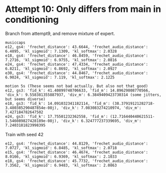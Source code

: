 
# Attempt 10: Only differs from main in conditioning
Branch from attempt9, and remove mixture of expert.

    musiccaps
    e12, gs4: 'frechet_distance': 43.6644, 'frechet_audio_distance': 6.4895, 'kl_sigmoid': 7.1309, 'kl_softmax': 2.0328
    e18, gs4: 'frechet_distance': 46.8459, 'frechet_audio_distance': 7.2716, 'kl_sigmoid': 6.9755, 'kl_softmax': 2.0816
    e24, gs4: 'frechet_distance': 47.4334, 'frechet_audio_distance': 6.8211, 'kl_sigmoid': 6.8692, 'kl_softmax': 2.0927
    e30, gs4: 'frechet_distance': 44.8467, 'frechet_audio_distance': 6.9024, 'kl_sigmoid': 7.119, 'kl_softmax': 2.1225

    motion 5s (These seems not bad actually. But also not that good)
    e12, gs3: 'fid_k': 41.40899748706633, 'fid_m': 14.89629808770566, 'div_k': 9.558381355887937, 'div_m': 6.3849409423730314 (some jitters, but seems diverse)
    e18, gs3: 'fid_k': 14.091032341182114, 'fid_m': (38.37919121282718-3.480385290487854e-08j), 'div_k': 7.083083274210974, 'div_m': 7.427184782647502
    e24, gs3: 'fid_k': 17.75501232362558, 'fid_m': (12.716440440621511-1.546089827428189e-08j), 'div_k': 6.324777237339695, 'div_m': 7.2403181823998395


Train with seed 42
    
    e12, gs4: 'frechet_distance': 44.8129, 'frechet_audio_distance': 7.0727, 'kl_sigmoid': 6.8485, 'kl_softmax': 2.0718
    e15, gs4: 'frechet_distance': 46.4674, 'frechet_audio_distance': 8.0166, 'kl_sigmoid': 6.9369, 'kl_softmax': 2.1033
    e18, gs4: 'frechet_distance': 45.7732, 'frechet_audio_distance': 7.3562, 'kl_sigmoid': 6.9483, 'kl_softmax': 2.0863